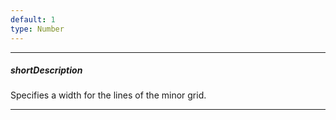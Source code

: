 ```yaml
---
default: 1
type: Number
---
```

---
##### shortDescription
Specifies a width for the lines of the minor grid.

---
